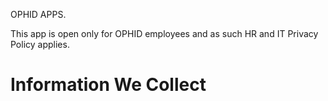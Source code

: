 OPHID APPS.


This app is open only for OPHID employees and as such HR and IT Privacy Policy applies.

# Information We Collect

